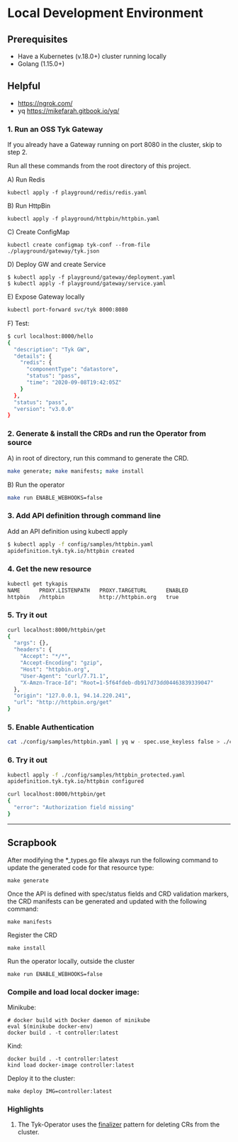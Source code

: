 # Local Development Environment

## Prerequisites

- Have a Kubernetes (v.18.0+) cluster running locally
- Golang (1.15.0+)

## Helpful

- https://ngrok.com/
- yq https://mikefarah.gitbook.io/yq/

### 1. Run an OSS Tyk Gateway

If you already have a Gateway running on port 8080 in the cluster, skip to step 2.

Run all these commands from the root directory of this project.

A) Run Redis

```kubernetes
kubectl apply -f playground/redis/redis.yaml
```

B) Run HttpBin

```kubernetes
kubectl apply -f playground/httpbin/httpbin.yaml
```

C) Create ConfigMap

```kubernetes
kubectl create configmap tyk-conf --from-file ./playground/gateway/tyk.json
```

D) Deploy GW and create Service

```kubernetes
$ kubectl apply -f playground/gateway/deployment.yaml
$ kubectl apply -f playground/gateway/service.yaml
```

E) Expose Gateway locally
```bash
kubectl port-forward svc/tyk 8000:8080
```

F) Test:
```bash
$ curl localhost:8000/hello
{
  "description": "Tyk GW",
  "details": {
    "redis": {
      "componentType": "datastore",
      "status": "pass",
      "time": "2020-09-08T19:42:05Z"
    }
  },
  "status": "pass",
  "version": "v3.0.0"
}
```

### 2. Generate & install the CRDs and run the Operator from source

A) in root of directory, run this command to generate the CRD.
```bash
make generate; make manifests; make install
```

B) Run the operator
```bash
make run ENABLE_WEBHOOKS=false
```

### 3. Add API definition through command line

Add an API definition using kubectl apply

```bash
$ kubectl apply -f config/samples/httpbin.yaml
apidefinition.tyk.tyk.io/httpbin created
```

### 4. Get the new resource

```bash
kubectl get tykapis                                        
NAME      PROXY.LISTENPATH   PROXY.TARGETURL      ENABLED
httpbin   /httpbin           http://httpbin.org   true
```

### 5. Try it out

```bash
curl localhost:8000/httpbin/get
{
  "args": {}, 
  "headers": {
    "Accept": "*/*", 
    "Accept-Encoding": "gzip", 
    "Host": "httpbin.org", 
    "User-Agent": "curl/7.71.1", 
    "X-Amzn-Trace-Id": "Root=1-5f64fdeb-db917d73dd04463839339047"
  }, 
  "origin": "127.0.0.1, 94.14.220.241", 
  "url": "http://httpbin.org/get"
}
```

### 5. Enable Authentication

```bash
cat ./config/samples/httpbin.yaml | yq w - spec.use_keyless false > ./config/samples/httpbin_protected.yaml
```

### 6. Try it out

```bash
kubectl apply -f ./config/samples/httpbin_protected.yaml                            
apidefinition.tyk.tyk.io/httpbin configured

curl localhost:8000/httpbin/get                   
{
  "error": "Authorization field missing"
}                    
```

---

## Scrapbook

After modifying the *_types.go file always run the following command to update the generated code for that resource type:
```
make generate
```

Once the API is defined with spec/status fields and CRD validation markers, the CRD manifests can be generated and 
updated with the following command:

```
make manifests
```

Register the CRD

```
make install
```

Run the operator locally, outside the cluster

```
make run ENABLE_WEBHOOKS=false
```

### Compile and load local docker image:

Minikube:
```
# docker build with Docker daemon of minikube
eval $(minikube docker-env)
docker build . -t controller:latest
```

Kind:
```
docker build . -t controller:latest
kind load docker-image controller:latest
```

Deploy it to the cluster:
```
make deploy IMG=controller:latest
```


### Highlights

1. The Tyk-Operator uses the [finalizer](https://book.kubebuilder.io/reference/using-finalizers.html) pattern for deleting CRs from the cluster.
